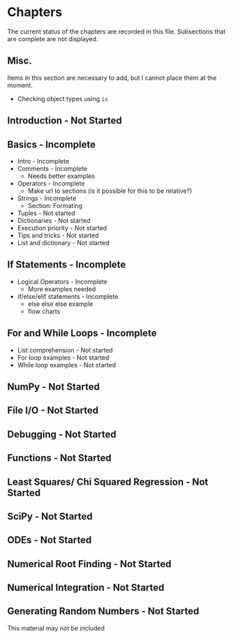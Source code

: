 # Chapters

The current status of the chapters are recorded in this file. Subsections that are complete are not displayed.

## Misc.

Items in this section are necessary to add, but I cannot place them at the moment.
- Checking object types using `is`


## Introduction - Not Started

## Basics - Incomplete

- Intro - Incomplete
- Comments - Incomplete
    - Needs better examples
- Operators - Incomplete
    - Make url to sections (is it possible for this to be relative?)
- Strings - Incomplete
    - Section: Formating
- Tuples - Not started
- Dictionaries - Not started
- Execution priority - Not started
- Tips and tricks - Not started
- List and dictionary - Not started

## If Statements - Incomplete

- Logical Operators - Incomplete
    - More examples needed
- if/else/elif statements - Incomplete
    - else else else example
    - flow charts

## For and While Loops - Incomplete

- List comprehension - Not started
- For loop examples - Not started
- While loop examples - Not started

## NumPy - Not Started

## File I/O - Not Started

## Debugging - Not Started

## Functions - Not Started

## Least Squares/ Chi Squared Regression - Not Started

## SciPy - Not Started

## ODEs - Not Started

## Numerical Root Finding - Not Started

## Numerical Integration - Not Started

## Generating Random Numbers - Not Started

This material may not be included

